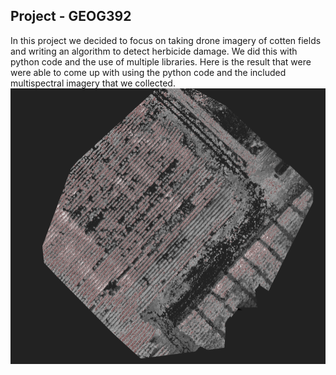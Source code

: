 ## Project - GEOG392
In this project we decided to focus on taking drone imagery of cotten fields and writing an algorithm to detect
herbicide damage. We did this with python code and the use of multiple libraries. Here is the result that were were able to come up with using the python code and the included multispectral imagery that we collected.
![Model](https://github.com/marwon12/GEOG392/blob/master/Project/redsnip.PNG)


